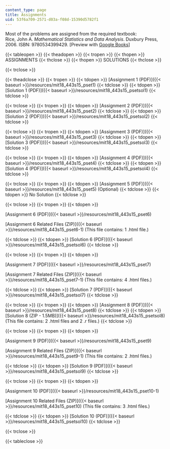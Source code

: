 ```yaml
---
content_type: page
title: Assignments
uid: 53f6a709-2571-d03a-f08d-15390d5782f1
---
```


Most of the problems are assigned from the required textbook:  
Rice, John A. _Mathematical Statistics and Data Analysis_. Duxbury Press, 2006. ISBN: 9780534399429. \[Preview with [Google Books](http://books.google.com/books?id=EKA-yeX2GVgC&printsec=frontcover)\]

{{< tableopen >}}
{{< theadopen >}}
{{< tropen >}}
{{< thopen >}}
ASSIGNMENTS
{{< thclose >}}
{{< thopen >}}
SOLUTIONS
{{< thclose >}}

{{< trclose >}}

{{< theadclose >}}
{{< tropen >}}
{{< tdopen >}}
[Assignment 1 (PDF)]({{< baseurl >}}/resources/mit18_443s15_pset1)
{{< tdclose >}}
{{< tdopen >}}
[Solution 1 (PDF)]({{< baseurl >}}/resources/mit18_443s15_psetsol1)
{{< tdclose >}}

{{< trclose >}}
{{< tropen >}}
{{< tdopen >}}
[Assignment 2 (PDF)]({{< baseurl >}}/resources/mit18_443s15_pset2)
{{< tdclose >}}
{{< tdopen >}}
[Solution 2 (PDF)]({{< baseurl >}}/resources/mit18_443s15_psetsol2)
{{< tdclose >}}

{{< trclose >}}
{{< tropen >}}
{{< tdopen >}}
[Assignment 3 (PDF)]({{< baseurl >}}/resources/mit18_443s15_pset3)
{{< tdclose >}}
{{< tdopen >}}
[Solution 3 (PDF)]({{< baseurl >}}/resources/mit18_443s15_psetsol3)
{{< tdclose >}}

{{< trclose >}}
{{< tropen >}}
{{< tdopen >}}
[Assignment 4 (PDF)]({{< baseurl >}}/resources/mit18_443s15_pset4)
{{< tdclose >}}
{{< tdopen >}}
[Solution 4 (PDF)]({{< baseurl >}}/resources/mit18_443s15_psetsol4)
{{< tdclose >}}

{{< trclose >}}
{{< tropen >}}
{{< tdopen >}}
[Assignment 5 (PDF)]({{< baseurl >}}/resources/mit18_443s15_pset5) (Optional)
{{< tdclose >}}
{{< tdopen >}}
No Solution
{{< tdclose >}}

{{< trclose >}}
{{< tropen >}}
{{< tdopen >}}


[Assignment 6 (PDF)]({{< baseurl >}}/resources/mit18_443s15_pset6)

[Assignment 6 Related Files (ZIP)]({{< baseurl >}}/resources/mit18_443s15_pset6-1) (This file contains: 1 .html file.)


{{< tdclose >}}
{{< tdopen >}}
[Solution 6 (PDF)]({{< baseurl >}}/resources/mit18_443s15_psetsol6)
{{< tdclose >}}

{{< trclose >}}
{{< tropen >}}
{{< tdopen >}}


[Assignment 7 (PDF)]({{< baseurl >}}/resources/mit18_443s15_pset7)

[Assignment 7 Related Files (ZIP)]({{< baseurl >}}/resources/mit18_443s15_pset7-1) (This file contains: 4 .html files.)


{{< tdclose >}}
{{< tdopen >}}
[Solution 7 (PDF)]({{< baseurl >}}/resources/mit18_443s15_psetsol7)
{{< tdclose >}}

{{< trclose >}}
{{< tropen >}}
{{< tdopen >}}
[Assignment 8 (PDF)]({{< baseurl >}}/resources/mit18_443s15_pset8)
{{< tdclose >}}
{{< tdopen >}}
[Solution 8 (ZIP - 1.5MB)]({{< baseurl >}}/resources/mit18_443s15_psetsol8) (This file contains: 2 .html files and 2 .r files.)
{{< tdclose >}}

{{< trclose >}}
{{< tropen >}}
{{< tdopen >}}


[Assignment 9 (PDF)]({{< baseurl >}}/resources/mit18_443s15_pset9)

[Assignment 9 Related Files (ZIP)]({{< baseurl >}}/resources/mit18_443s15_pset9-1) (This file contains: 2 .html files.)


{{< tdclose >}}
{{< tdopen >}}
[Solution 9 (PDF)]({{< baseurl >}}/resources/mit18_443s15_psetsol9)
{{< tdclose >}}

{{< trclose >}}
{{< tropen >}}
{{< tdopen >}}


[Assignment 10 (PDF)]({{< baseurl >}}/resources/mit18_443s15_pset10-1)

[Assignment 10 Related Files (ZIP)]({{< baseurl >}}/resources/mit18_443s15_pset10) (This file contains: 3 .html files.)


{{< tdclose >}}
{{< tdopen >}}
[Solution 10 (PDF)]({{< baseurl >}}/resources/mit18_443s15_psetsol10)
{{< tdclose >}}

{{< trclose >}}

{{< tableclose >}}